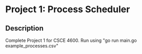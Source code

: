 # Project 1: Process Scheduler

## Description 
Complete Project 1 for CSCE 4600. Run using "go run main.go example_processes.csv"